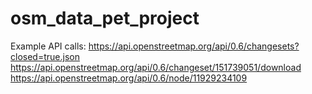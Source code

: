 # osm_data_pet_project

Example API calls:
https://api.openstreetmap.org/api/0.6/changesets?closed=true.json
https://api.openstreetmap.org/api/0.6/changeset/151739051/download
https://api.openstreetmap.org/api/0.6/node/11929234109
